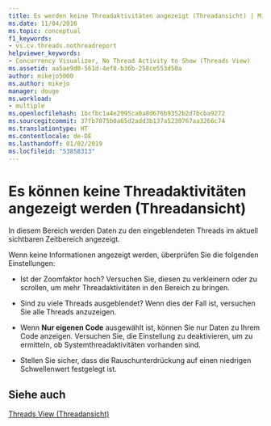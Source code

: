 ```yaml
---
title: Es werden keine Threadaktivitäten angezeigt (Threadansicht) | Microsoft-Dokumentation
ms.date: 11/04/2016
ms.topic: conceptual
f1_keywords:
- vs.cv.threads.nothreadreport
helpviewer_keywords:
- Concurrency Visualizer, No Thread Activity to Show (Threads View)
ms.assetid: aa5ae9d0-561d-4ef8-b36b-258ce553d50a
author: mikejo5000
ms.author: mikejo
manager: douge
ms.workload:
- multiple
ms.openlocfilehash: 1bcfbc1a4e2995ca0a8d676b9352b2d7bcba9272
ms.sourcegitcommit: 37fb7075b0a65d2add3b137a5230767aa3266c74
ms.translationtype: HT
ms.contentlocale: de-DE
ms.lasthandoff: 01/02/2019
ms.locfileid: "53858313"
---
```

# <a name="no-thread-activity-to-show-threads-view"></a>Es können keine Threadaktivitäten angezeigt werden (Threadansicht)
In diesem Bereich werden Daten zu den eingeblendeten Threads im aktuell sichtbaren Zeitbereich angezeigt.  
  
 Wenn keine Informationen angezeigt werden, überprüfen Sie die folgenden Einstellungen:  
  
-   Ist der Zoomfaktor hoch? Versuchen Sie, diesen zu verkleinern oder zu scrollen, um mehr Threadaktivitäten in den Bereich zu bringen.  
  
-   Sind zu viele Threads ausgeblendet? Wenn dies der Fall ist, versuchen Sie alle Threads anzuzeigen.  
  
-   Wenn **Nur eigenen Code** ausgewählt ist, können Sie nur Daten zu Ihrem Code anzeigen. Versuchen Sie, die Einstellung zu deaktivieren, um zu ermitteln, ob Systemthreadaktivitäten vorhanden sind.  
  
-   Stellen Sie sicher, dass die Rauschunterdrückung auf einen niedrigen Schwellenwert festgelegt ist.  
  
## <a name="see-also"></a>Siehe auch  
 [Threads View (Threadansicht)](../profiling/threads-view-parallel-performance.md)